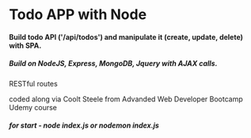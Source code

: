 # Todo APP with Node 

#### Build todo API ('/api/todos') and manipulate it (create, update, delete) with SPA.
##### Build on NodeJS,  Express, MongoDB, Jquery with AJAX calls.

RESTful routes

coded along via Coolt Steele from Advanded Web Developer Bootcamp Udemy course 

##### for start - node index.js or nodemon index.js